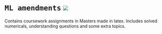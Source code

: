 # `ML amendments` ![](https://img.shields.io/badge/Made%20with-LaTeX-1f425f.svg)
Contains coursework assignments in Masters made in latex.
Includes solved numericals, understanding questions and some extra topics.
